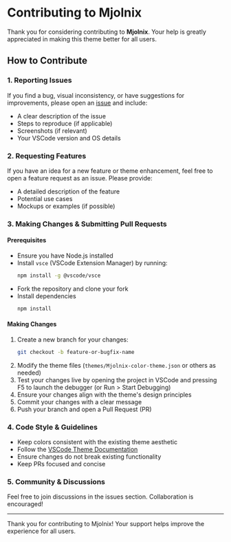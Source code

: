 # Contributing to Mjolnix

Thank you for considering contributing to **Mjolnix**. Your help is greatly appreciated in making this theme better for all users.

## How to Contribute

### 1. Reporting Issues

If you find a bug, visual inconsistency, or have suggestions for improvements, please open an [issue](https://github.com/ameysh/mjolnix/issues) and include:

- A clear description of the issue
- Steps to reproduce (if applicable)
- Screenshots (if relevant)
- Your VSCode version and OS details

### 2. Requesting Features

If you have an idea for a new feature or theme enhancement, feel free to open a feature request as an issue. Please provide:

- A detailed description of the feature
- Potential use cases
- Mockups or examples (if possible)

### 3. Making Changes & Submitting Pull Requests

#### Prerequisites

- Ensure you have Node.js installed
- Install `vsce` (VSCode Extension Manager) by running:
  ```sh
  npm install -g @vscode/vsce
  ```
- Fork the repository and clone your fork
- Install dependencies
  ```sh
  npm install
  ```

#### Making Changes

1. Create a new branch for your changes:
   ```sh
   git checkout -b feature-or-bugfix-name
   ```
2. Modify the theme files (`themes/Mjolnix-color-theme.json` or others as needed)
3. Test your changes live by opening the project in VSCode and pressing F5 to launch the debugger (or Run > Start Debugging)
4. Ensure your changes align with the theme's design principles
5. Commit your changes with a clear message
6. Push your branch and open a Pull Request (PR)

### 4. Code Style & Guidelines

- Keep colors consistent with the existing theme aesthetic
- Follow the [VSCode Theme Documentation](https://code.visualstudio.com/api/extension-guides/color-theme)
- Ensure changes do not break existing functionality
- Keep PRs focused and concise

### 5. Community & Discussions

Feel free to join discussions in the issues section. Collaboration is encouraged!

---

Thank you for contributing to Mjolnix! Your support helps improve the experience for all users.
